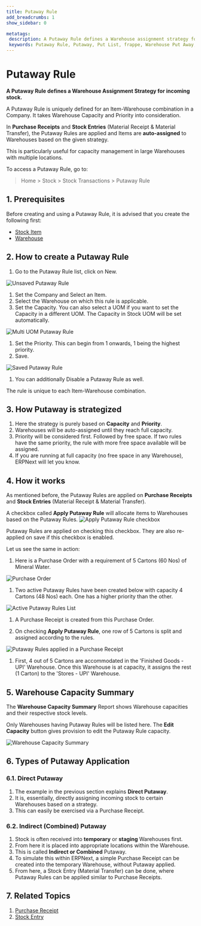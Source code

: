 ```yaml
---
title: Putaway Rule
add_breadcrumbs: 1
show_sidebar: 0

metatags:
 description: A Putaway Rule defines a Warehouse assignment strategy for incoming stock. This is particularly useful for purchasers with large warehouse locations and volume of purchase.
 keywords: Putaway Rule, Putaway, Put List, frappe, Warehouse Put Away, erpnext new features, WMS, Warehouse Capacity, erp, open source erp, free erp, stock, inventory
---
```


# Putaway Rule

**A Putaway Rule defines a Warehouse Assignment Strategy for incoming stock.**

A Putaway Rule is uniquely defined for an Item-Warehouse combination in a Company. It takes Warehouse Capacity and Priority into consideration.

In **Purchase Receipts** and **Stock Entries** (Material Receipt & Material Transfer), the Putaway Rules are applied and Items are **auto-assigned** to Warehouses based on the given strategy.

This is particularly useful for capacity management in large Warehouses with multiple locations.

To access a Putaway Rule, go to:

> Home > Stock > Stock Transactions > Putaway Rule

## 1. Prerequisites

Before creating and using a Putaway Rule, it is advised that you create the following first:

- [Stock Item](/docs/v13/user/manual/en/stock/item)
- [Warehouse](/docs/v13/user/manual/en/stock/warehouse)

## 2. How to create a Putaway Rule

1. Go to the Putaway Rule list, click on New.
 <img class='screenshot' alt='Unsaved Putaway Rule' src='{{docs_base_url}}/assets/img/stock/unsaved-putaway-rule.png'>

1. Set the Company and Select an Item.
1. Select the Warehouse on which this rule is applicable.
1. Set the Capacity. You can also select a UOM if you want to set the Capacity in a different UOM. The Capacity in Stock UOM will be set automatically.
 <img class='screenshot' alt='Multi UOM Putaway Rule' src='{{docs_base_url}}/assets/img/stock/multi-uom-putaway-rule.png'>

1. Set the Priority. This can begin from 1 onwards, 1 being the highest priority.
1. Save.
 <img class='screenshot' alt='Saved Putaway Rule' src='{{docs_base_url}}/assets/img/stock/saved-putaway-rule.png'>

1. You can additionally Disable a Putaway Rule as well.

The rule is unique to each Item-Warehouse combination.

## 3. How Putaway is strategized
1. Here the strategy is purely based on **Capacity** and **Priority**.
1. Warehouses will be auto-assigned until they reach full capacity.
1. Priority will be considered first. Followed by free space. If two rules have the same priority, the rule with more free space available will be assigned.
1. If you are running at full capacity (no free space in any Warehouse), ERPNext will let you know.

## 4. How it works

As mentioned before, the Putaway Rules are applied on **Purchase Receipts** and **Stock Entries** (Material Receipt & Material Transfer).

A checkbox called **Apply Putaway Rule** will allocate items to Warehouses based on the Putaway Rules.
 <img class='screenshot' alt='Apply Putaway Rule checkbox' src='{{docs_base_url}}/assets/img/stock/apply-putaway-rule.png'>

Putaway Rules are applied on checking this checkbox. They are also re-applied on save if this checkbox is enabled.

Let us see the same in action:

1. Here is a Purchase Order with a requirement of 5 Cartons (60 Nos) of Mineral Water.
 <img class='screenshot' alt='Purchase Order' src='{{docs_base_url}}/assets/img/stock/po-putaway-demo.png'>

1. Two active Putaway Rules have been created below with capacity 4 Cartons (48 Nos) each. One has a higher priority than the other.
 <img class='screenshot' alt='Active Putaway Rules List' src='{{docs_base_url}}/assets/img/stock/active-putaway-rules-list.png'>

1. A Purchase Receipt is created from this Purchase Order.

1. On checking **Apply Putaway Rule**, one row of 5 Cartons is split and assigned according to the rules.
 <img class='screenshot' alt='Putaway Rules applied in a Purchase Receipt' src='{{docs_base_url}}/assets/img/stock/pr-putaway-apply.gif'>

1. First, 4 out of 5 Cartons are accommodated in the 'Finished Goods - UPI' Warehouse. Once this Warehouse is at capacity, it assigns the rest (1 Carton) to the 'Stores - UPI' Warehouse.

## 5. Warehouse Capacity Summary

The **Warehouse Capacity Summary** Report shows Warehouse capacities and their respective stock levels.

Only Warehouses having Putaway Rules will be listed here. The **Edit Capacity** button gives provision to edit the Putaway Rule capacity.

 <img class='screenshot' alt='Warehouse Capacity Summary' src='{{docs_base_url}}/assets/img/stock/warehouse-capacity-summary.png'>


## 6. Types of Putaway Application

### 6.1. Direct Putaway

1. The example in the previous section explains **Direct Putaway**.
1. It is, essentially, directly assigning incoming stock to certain Warehouses based on a strategy.
1. This can easily be exercised via a Purchase Receipt.

### 6.2. Indirect (Combined) Putaway

1. Stock is often received into **temporary** or **staging** Warehouses first.
1. From here it is placed into appropriate locations within the Warehouse.
1. This is called **Indirect or Combined** Putaway.
1. To simulate this within ERPNext, a simple Purchase Receipt can be created into the temporary Warehouse, without Putaway applied.
1. From here, a Stock Entry (Material Transfer) can be done, where Putaway Rules can be applied similar to Purchase Receipts.

## 7. Related Topics

1. [Purchase Receipt](/docs/v13/user/manual/en/stock/purchase-receipt)
1. [Stock Entry](/docs/v13/user/manual/en/stock/stock-entry)